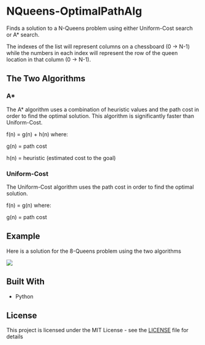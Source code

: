 # NQueens-OptimalPathAlg

Finds a solution to a N-Queens problem using either Uniform-Cost search or A* search.

The indexes of the list will represent columns on a chessboard (0 -> N-1) while the numbers in each index will represent the row of the queen location in that column (0 -> N-1). 

## The Two Algorithms

### A*

The A* algorithm uses a combination of heuristic values and the path cost in order to find the optimal solution. This algorithm is significantly faster than Uniform-Cost.

f(n) = g(n) + h(n) where:

g(n) = path cost

h(n) = heuristic (estimated cost to the goal)

### Uniform-Cost

The Uniform-Cost algorithm uses the path cost in order to find the optimal solution.

f(n) = g(n) where:

g(n) = path cost

## Example

Here is a solution for the 8-Queens problem using the two algorithms

![](https://i.gyazo.com/49f476cd5a6d92b654daf419dfd1303f.png)


## Built With

* Python

## License

This project is licensed under the MIT License - see the [LICENSE](LICENSE) file for details
